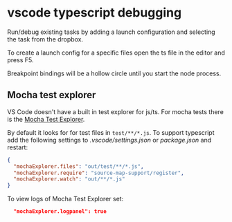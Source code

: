 # vscode typescript debugging

Run/debug existing tasks by adding a launch configuration and selecting the task from the dropbox.

To create a launch config for a specific files open the ts file in the editor and press F5.

Breakpoint bindings will be a hollow circle until you start the node process.

## Mocha test explorer

VS Code doesn't have a built in test explorer for js/ts. For mocha tests there is the [Mocha Test Explorer](https://marketplace.visualstudio.com/items?itemName=hbenl.vscode-mocha-test-adapter).

By default it looks for for test files in `test/**/*.js`. To support typescript add the following settings to _.vscode/settings.json_ or _package.json_ and restart:

```json
{
  "mochaExplorer.files": "out/test/**/*.js",
  "mochaExplorer.require": "source-map-support/register",
  "mochaExplorer.watch": "out/**/*.js"
}
```

To view logs of Mocha Test Explorer set:

```json
  "mochaExplorer.logpanel": true
```
